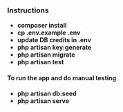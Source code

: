 ### Instructions
- **composer install**
- **cp .env.example .env**
- **update DB credits in .env**
- **php artisan key:generate**
- **php artisan migrate**
- **php artisan test**

#### To run the app and do manual testing
- **php artisan db:seed**
- **php artisan serve**
